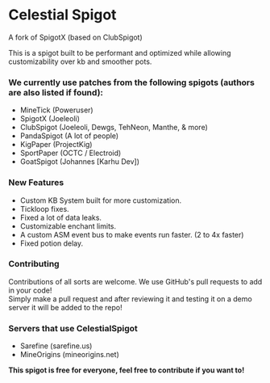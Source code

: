 # Celestial Spigot
A fork of SpigotX (based on ClubSpigot)

This is a spigot built to be performant and optimized while allowing customizability over kb and smoother pots.

### We currently use patches from the following spigots (authors are also listed if found):
 - MineTick (Poweruser)
 - SpigotX (Joeleoli)
 - ClubSpigot (Joeleoli, Dewgs, TehNeon, Manthe, & more)
 - PandaSpigot (A lot of people)
 - KigPaper (ProjectKig)
 - SportPaper (OCTC / Electroid)
 - GoatSpigot (Johannes [Karhu Dev])

### New Features
 - Custom KB System built for more customization.<br>
 - Tickloop fixes.<br>
 - Fixed a lot of data leaks.<br>
 - Customizable enchant limits.<br>
 - A custom ASM event bus to make events run faster. (2 to 4x faster)<br>
 - Fixed potion delay.

### Contributing
Contributions of all sorts are welcome. We use GitHub's pull requests to add in your code!<br>
Simply make a pull request and after reviewing it and testing it on a demo server it will be added to the repo!

### Servers that use CelestialSpigot
 - Sarefine (sarefine.us)
 - MineOrigins (mineorigins.net)

**This spigot is free for everyone, feel free to contribute if you want to!**
